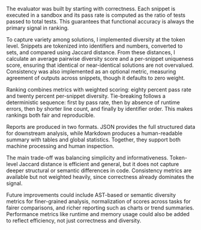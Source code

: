 The evaluator was built by starting with correctness. Each snippet is executed in a sandbox and its pass rate is computed as the ratio of tests passed to total tests. This guarantees that functional accuracy is always the primary signal in ranking.

To capture variety among solutions, I implemented diversity at the token level. Snippets are tokenized into identifiers and numbers, converted to sets, and compared using Jaccard distance. From these distances, I calculate an average pairwise diversity score and a per-snippet uniqueness score, ensuring that identical or near-identical solutions are not overvalued. Consistency was also implemented as an optional metric, measuring agreement of outputs across snippets, though it defaults to zero weight.

Ranking combines metrics with weighted scoring: eighty percent pass rate and twenty percent per-snippet diversity. Tie-breaking follows a deterministic sequence: first by pass rate, then by absence of runtime errors, then by shorter line count, and finally by identifier order. This makes rankings both fair and reproducible.

Reports are produced in two formats. JSON provides the full structured data for downstream analysis, while Markdown produces a human-readable summary with tables and global statistics. Together, they support both machine processing and human inspection.

The main trade-off was balancing simplicity and informativeness. Token-level Jaccard distance is efficient and general, but it does not capture deeper structural or semantic differences in code. Consistency metrics are available but not weighted heavily, since correctness already dominates the signal.

Future improvements could include AST-based or semantic diversity metrics for finer-grained analysis, normalization of scores across tasks for fairer comparisons, and richer reporting such as charts or trend summaries. Performance metrics like runtime and memory usage could also be added to reflect efficiency, not just correctness and diversity.